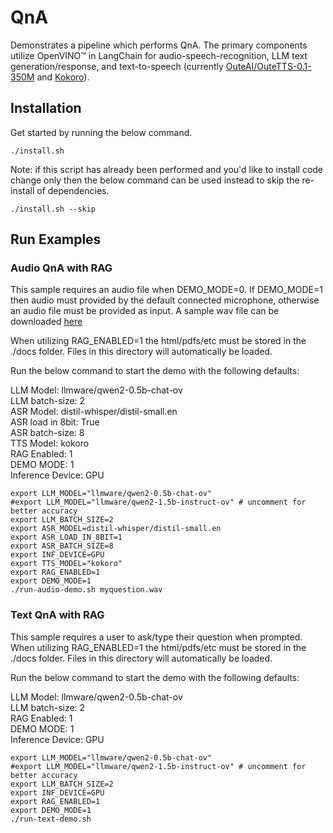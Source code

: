 # QnA
Demonstrates a pipeline which performs QnA. The primary components utilize OpenVINO™ in LangChain for audio-speech-recognition, LLM text generation/response, and text-to-speech (currently [OuteAI/OuteTTS-0.1-350M](https://github.com/openvinotoolkit/openvino_notebooks/blob/latest/notebooks/outetts-text-to-speech/outetts-text-to-speech.ipynb) and [Kokoro](https://huggingface.co/hexgrad/Kokoro-82M)).

## Installation

Get started by running the below command.

```
./install.sh
```

Note: if this script has already been performed and you'd like to install code change only then the below command can be used instead to skip the re-install of dependencies.

```
./install.sh --skip
```

## Run Examples

### Audio QnA with RAG

This sample requires an audio file when DEMO_MODE=0. If DEMO_MODE=1 then audio must provided by the default connected microphone, otherwise an audio file must be provided as input. A sample wav file can be downloaded [here](https://github.com/intel/intel-extension-for-transformers/raw/refs/heads/main/intel_extension_for_transformers/neural_chat/assets/audio/sample_2.wav)

When utilizing RAG_ENABLED=1 the html/pdfs/etc must be stored in the ./docs folder. Files in this directory will automatically be loaded.

Run the below command to start the demo with the following defaults:

LLM Model: llmware/qwen2-0.5b-chat-ov<br>
LLM batch-size: 2<br>
ASR Model: distil-whisper/distil-small.en<br>
ASR load in 8bit: True<br>
ASR batch-size: 8<br>
TTS Model: kokoro<br>
RAG Enabled: 1<br>
DEMO MODE: 1<br>
Inference Device: GPU<br>

```
export LLM_MODEL="llmware/qwen2-0.5b-chat-ov"
#export LLM_MODEL="llmware/qwen2-1.5b-instruct-ov" # uncomment for better accuracy
export LLM_BATCH_SIZE=2
export ASR_MODEL=distil-whisper/distil-small.en
export ASR_LOAD_IN_8BIT=1
export ASR_BATCH_SIZE=8
export INF_DEVICE=GPU
export TTS_MODEL="kokoro"
export RAG_ENABLED=1
export DEMO_MODE=1
./run-audio-demo.sh myquestion.wav
```

### Text QnA with RAG

This sample requires a user to ask/type their question when prompted.  When utilizing RAG_ENABLED=1 the html/pdfs/etc must be stored in the ./docs folder. Files in this directory will automatically be loaded.

Run the below command to start the demo with the following defaults:

LLM Model: llmware/qwen2-0.5b-chat-ov<br>
LLM batch-size: 2<br>
RAG Enabled: 1<br>
DEMO MODE: 1<br>
Inference Device: GPU<br>

```
export LLM_MODEL="llmware/qwen2-0.5b-chat-ov"
#export LLM_MODEL="llmware/qwen2-1.5b-instruct-ov" # uncomment for better accuracy
export LLM_BATCH_SIZE=2
export INF_DEVICE=GPU
export RAG_ENABLED=1
export DEMO_MODE=1
./run-text-demo.sh
```
